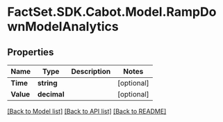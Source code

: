 # FactSet.SDK.Cabot.Model.RampDownModelAnalytics

## Properties

Name | Type | Description | Notes
------------ | ------------- | ------------- | -------------
**Time** | **string** |  | [optional] 
**Value** | **decimal** |  | [optional] 

[[Back to Model list]](../README.md#documentation-for-models) [[Back to API list]](../README.md#documentation-for-api-endpoints) [[Back to README]](../README.md)

